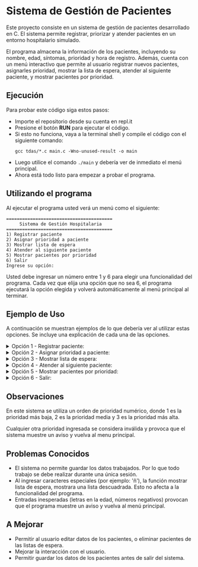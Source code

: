 **Sistema de Gestión de Pacientes**
===

Este proyecto consiste en un sistema de gestión de pacientes desarrollado en C. El sistema permite registrar, priorizar y atender pacientes en un entorno hospitalario simulado.

El programa almacena la información de los pacientes, incluyendo su nombre, edad, síntomas, prioridad y hora de registro. Además, cuenta con un menú interactivo que permite al usuario registrar nuevos pacientes, asignarles prioridad, mostrar la lista de espera, atender al siguiente paciente, y mostrar pacientes por prioridad.

**Ejecución**
---
Para probar este código siga estos pasos:
* Importe el repositorio desde su cuenta en repl.it
* Presione el botón **RUN** para ejecutar el código.
* Si esto no funciona, vaya a la terminal shell y compile el código con el siguiente comando:
  ```
  gcc tdas/*.c main.c -Wno-unused-result -o main
  ```
* Luego utilice el comando `./main` y debería ver de inmediato el menú principal.
* Ahora está todo listo para empezar a probar el programa.

**Utilizando el programa**
  -
Al ejecutar el programa usted verá un menú como el siguiente:
```
========================================
     Sistema de Gestión Hospitalaria
========================================
1) Registrar paciente
2) Asignar prioridad a paciente
3) Mostrar lista de espera
4) Atender al siguiente paciente
5) Mostrar pacientes por prioridad
6) Salir
Ingrese su opción: 
```
Usted debe ingresar un número entre 1 y 6 para elegir una funcionalidad del programa. Cada vez que elija una opción que no sea 6, el programa ejecutará la opción elegida y volverá automáticamente al menú principal al terminar.

**Ejemplo de Uso**
-
A continuación se muestran ejemplos de lo que debería ver al utilizar estas opciones. Se incluye una explicación de cada una de las opciones.
<details>
<summary>Opción 1 - Registrar paciente:</summary>
Esta opción comienza el registro de un paciente. Se le solicitará el nombre del paciente, junto con su edad y sus síntomas. Todo paciente tiene una prioridad inicial baja.

```
Ingrese su opción: 1
Registrar nuevo paciente
Ingrese el nombre del paciente: juan geraldo
Ingrese la edad del paciente: 24
Ingrese los síntomas del paciente: fiebre
Paciente registrado con éxito.
```
</details>

<details>
<summary>Opción 2 - Asignar prioridad a paciente:</summary>
Esta opción permite cambiar la prioridad de un paciente ya registrado. Se solicita el nombre del paciente, su prioridad actual y su nueva prioridad. Finalmente se mostrarán los nuevos datos del paciente.

  ```
Ingrese su opción: 2
Ingrese nombre del paciente:juan
Ingrese la prioridad actual (1 - 3): 1
Nombre: JUAN
Edad: 24
Síntomas: fiebre
Hora: 02:49:18
Prioridad: 1
```
> Datos actuales del paciente.

```
Ingrese nueva prioridad (1 - 3): 2
Nombre: JUAN
Edad: 24
Síntomas: fiebre
Hora: 02:49:18
Prioridad: 2
Prioridad actualizada con éxito.
```
> Datos actualizados.
</details>

 <details>
<summary>Opción 3 - Mostrar lista de espera:</summary>
Esta opción permite visualizar la lista de espera por completo. Se mostrarán en la pantalla los datos de todos los pacientes en espera, ordenados por prioridad y por orden de llegada dentro de cada prioridad.

   ```
Ingrese su opción: 3
|                             Nombre|Edad|    Prioridad|    Hora|
|                       JUAN GERALDO|  24|            2|02:54:58|
|                      MARCELA ULLOA|  43|            1|02:55:25|
```
 </details>

<details>
<summary>Opción 4 - Atender al siguiente paciente:</summary>
  
Esta opción mostrara los datos del siguiente paciente que debe ser atendido, respetando el orden de prioridad y de hora de llegada. Esto eliminará los registros del paciente, asumiendo que ha sido atendido.

```
Ingrese su opción: 4
Atendiendo a:         JUAN GERALDO
Edad del paciente:              24
Síntomas:                   fiebre
Prioridad:                       2
Hora de llegada:          02:54:58
```
</details>

<details>
<summary>Opción 5 - Mostrar pacientes por prioridad:</summary>
Esta opción solicitará una prioridad al usuario y mostrará la lista de espera correspondiente a esa prioridad.

  ```
Ingrese su opción: 5
Ingrese prioridad (1 - 3): 1
Mostrando lista de prioridad baja...
|                             Nombre|Edad|    Prioridad|    Hora|
|                      MARCELA ULLOA|  43|            1|02:55:25|
```

</details>

<details>
<summary>Opción 6 - Salir:</summary>
  
Finaliza la ejecución actual del programa.

```
Ingrese su opción: 6
Saliendo del sistema de gestión hospitalaria...
Presione una tecla para continuar...
```
</details>

**Observaciones**
-
En este sistema se utiliza un orden de prioridad numérico, donde 1 es la prioridad más baja, 2 es la prioridad media y 3 es la prioridad más alta.

Cualquier otra prioridad ingresada se considera inválida y provoca que el sistema muestre un aviso y vuelva al menu principal.

**Problemas Conocidos**
-
* El sistema no permite guardar los datos trabajados. Por lo que todo trabajo se debe realizar durante una única sesión.
* Al ingresar caracteres especiales (por ejemplo: 'ñ'), la función mostrar lista de espera, mostrara una lista descuadrada. Esto no afecta a la funcionalidad del programa.
* Entradas inesperadas (letras en la edad, números negativos) provocan que el programa muestre un aviso y vuelva al menú principal.

**A Mejorar**
-
* Permitir al usuario editar datos de los pacientes, o eliminar pacientes de las listas de espera.
* Mejorar la interacción con el usuario.
* Permitir guardar los datos de los pacientes antes de salir del sistema.
  

